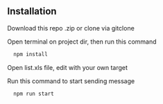 ## Installation

Download this repo .zip or clone via gitclone

Open terminal on project dir, then run this command
```bash
  npm install
```
Open list.xls file, edit with your own target

Run this command to start sending message
```bash
  npm run start
```
